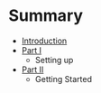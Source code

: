 # Summary

* [Introduction](README.md)
* [Part I](chapter-1/README.md)
  * Setting up
* [Part II](chapter-2/README.md)
  * Getting Started



